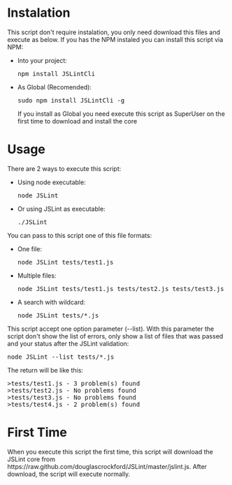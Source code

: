 <h1>Instalation</h1>
<p>
	This script don't require instalation, you only need download this files and execute as below.
	If you has the NPM instaled you can install this script via NPM:
	<ul>
		<li>
			Into your project:
			<pre>npm install JSLintCli</pre>
		</li>
		<li>
			As Global (Recomended):
			<pre>sudo npm install JSLintCli -g</pre>
			If you install as Global you need execute this script as SuperUser on the first time to download and install the core
		</li>
	</ul>
</p>

<h1>Usage</h1>
<p>
	There are 2 ways to execute this script:
	<ul>
		<li>
			Using node executable:
			<pre>node JSLint</pre>
		</li>
		<li>
			Or using JSLint as executable:
			<pre>./JSLint</pre>
		</li>
	</ul>
</p>
<p>
	You can pass to this script one of this file formats:
	<ul>
		<li>
			One file:
			<pre>node JSLint tests/test1.js</pre>
		</li>
		<li>
			Multiple files:
			<pre>node JSLint tests/test1.js tests/test2.js tests/test3.js</pre>
		</li>
		<li>
			A search with wildcard:
			<pre>node JSLint tests/*.js</pre>
		</li>
	</ul>
</p>
<p>
	This script accept one option parameter (--list). With this parameter the script don't show the list of errors, only show a list of files that was passed and your status after the JSLint validation:
	<pre>node JSLint --list tests/*.js</pre>
	The return will be like this:
<pre>
>tests/test1.js - 3 problem(s) found
>tests/test2.js - No problems found
>tests/test3.js - No problems found
>tests/test4.js - 2 problem(s) found</pre>
</p>

<h1>First Time</h1>
<p>
	When you execute this script the first time, this script will download the JSLint core from https://raw.github.com/douglascrockford/JSLint/master/jslint.js.
	After download, the script will execute normally.
<p>